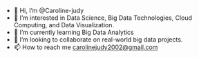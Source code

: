 - 👋 Hi, I’m @Caroline-judy
- 👀 I’m interested in Data Science, Big Data Technologies, Cloud Computing, and Data Visualization.
- 🌱 I’m currently learning Big Data Analytics 
- 💞️ I’m looking to collaborate on real-world big data projects.
- 📫 How to reach me carolinejudy2002@gmail.com

<!---
Caroline-judy/Caroline-judy is a ✨ special ✨ repository because its `README.md` (this file) appears on your GitHub profile.
You can click the Preview link to take a look at your changes.
--->
